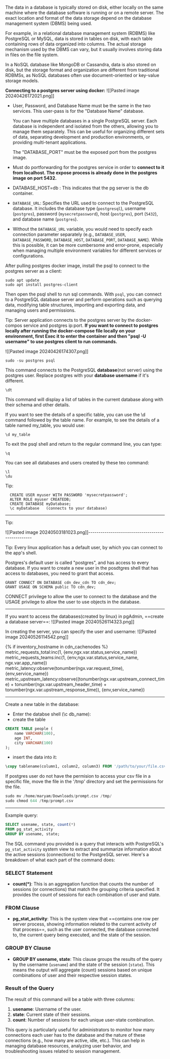 The data in a database is typically stored on disk, either locally on the same machine where the database software is running or on a remote server. The exact location and format of the data storage depend on the database management system (DBMS) being used.

For example, in a relational database management system (RDBMS) like PostgreSQL or MySQL, data is stored in tables on disk, with each table containing rows of data organized into columns. The actual storage mechanism used by the DBMS can vary, but it usually involves storing data in files on the file system.

In a NoSQL database like MongoDB or Cassandra, data is also stored on disk, but the storage format and organization are different from traditional RDBMSs, as NoSQL databases often use document-oriented or key-value storage models.

**Connecting to a postgres server using docker:**
![[Pasted image 20240426172021.png]]

- User, Password, and Database Name must be the same in the two services. This user-pass is for the "Database Name" database.
  
  You can have multiple databases in a single PostgreSQL server. Each database is independent and isolated from the others, allowing you to manage them separately. This can be useful for organizing different sets of data, separating development and production environments, or providing multi-tenant applications.
  
  The "DATABASE_PORT" must be the exposed port from the postgres image.
- Must do portforwarding for the postgres service in order to **connect to it from localhost. The expose process is already done in the postgres image on port 5432.**
- DATABASE_HOST=db : This indicates that the pg server is the db container.

- `DATABASE_URL`: Specifies the URL used to connect to the PostgreSQL database. It includes the database type (`postgresql`), username (`postgres`), password (`mysecretpassword`), host (`postgres`), port (`5432`), and database name (`postgres`).

- Without the `DATABASE_URL` variable, you would need to specify each connection parameter separately (e.g., `DATABASE_USER`, `DATABASE_PASSWORD`, `DATABASE_HOST`, `DATABASE_PORT`, `DATABASE_NAME`). While this is possible, it can be more cumbersome and error-prone, especially when managing multiple environment variables for different services or configurations.


After pulling postgres docker image, install the psql to connect to the postgres server as a client:

```shell
sudo apt update
sudo apt install postgres-client
```
Then open the psql shell to run sql commands. With `psql`, you can connect to a PostgreSQL database server and perform operations such as querying data, modifying table structures, importing and exporting data, and managing users and permissions.

Tip: Server application connects to the postgres server by the docker-compos service and postgres ip:port. **If you want to connect to postgres locally after running the docker-compose file locally on your environment, first Exec it to enter the container and then "psql -U username" to use postgres client to run commands.**

![[Pasted image 20240426174307.png]]

```shell
sudo -su postgres psql
```
This command connects to the PostgreSQL **database**(not server) using the postgres user. Replace postgres with your **database username** if it's different.

```shell
\dt
```

This command will display a list of tables in the current database along with their schema and other details.

If you want to see the details of a specific table, you can use the \d command followed by the table name. For example, to see the details of a table named my_table, you would use:

```shell
\d my_table
```

To exit the psql shell and return to the regular command line, you can type:
```shell
\q
```

You can see all databases  and users created by these teo command: 
```shell
\l
\du
```

Tip:
```shell
  CREATE USER myuser WITH PASSWORD 'mysecretpassword';
  ALTER ROLE myuser CREATEDB;
  CREATE DATABASE myDatabase;
  \c myDatabase   (connects to your database)
```

-------------------------

Tip:

![[Pasted image 20240503181023.png]]--------------------------------------------------

Tip: Every linux application has a default user, by which you can connect to the app's shell. 

Postgres's default user is called "postgres", and has access to every database.
If you want to create a new user in the posdtgres shell that has access to databases, you need to grant that access.

```postgres
GRANT CONNECT ON DATABASE cdn_dev_cdn TO cdn_dev;
GRANT USAGE ON SCHEMA public TO cdn_dev;
```

CONNECT privilege to allow the user to connect to the database and the USAGE privilege to allow the user to use objects in the database.

--------------------------------------

If you want to access the databases(created by linux) in pgAdmin, ==create a database server==:
![[Pasted image 20240526114323.png]]

In creating the server, you can specify the user and username:
![[Pasted image 20240526114542.png]]

{% if inventory_hostname in cdn_cachenodes %}  
      metric_requests_total:inc(1, {env,ngx.var.status,service_name})  
      metric_requests_teams:inc(1, {env,ngx.var.status,service_name, ngx.var.app_name})  
      metric_latency:observe(tonumber(ngx.var.request_time), {env,service_name})  
      metric_upstream_latency:observe((tonumber(ngx.var.upstream_connect_time) + tonumber(ngx.var.upstream_header_time) + tonumber(ngx.var.upstream_response_time)), {env,service_name})

--------------------------------

Create a new table in the database:

- Enter the databse shell (\c db_name):
- create the table
```sql
CREATE TABLE people (
    name VARCHAR(100),
    age INT,
    city VARCHAR(100)
);
```
- insert the data into it:
```SQL
\copy tablename(column1, column2, column3) FROM '/path/to/your/file.csv' DELIMITER ',' CSV HEADER;

```

If postgres user do not have the permision to access your csv file in a specific file, move the file in the '/tmp' directory and set the permissions for the file.

```SQL
sudo mv /home/maryam/Downloads/prompt.csv /tmp/
sudo chmod 644 /tmp/prompt.csv
```

-----------------------------

Example query:

```SQL
SELECT usename, state, count(*)
FROM pg_stat_activity
GROUP BY usename, state;
```

The SQL command you provided is a query that interacts with PostgreSQL's `pg_stat_activity` system view to extract and summarize information about the active sessions (connections) to the PostgreSQL server. Here's a breakdown of what each part of the command does:

### SELECT Statement
- **count(*)**: This is an aggregation function that counts the number of sessions (or connections) that match the grouping criteria specified. It provides the count of sessions for each combination of user and state.

### FROM Clause
- **pg_stat_activity**: This is the system view that ==contains one row per server process, showing information related to the current activity of that process==, such as the user connected, the database connected to, the current query being executed, and the state of the session.

### GROUP BY Clause
- **GROUP BY usename, state**: This clause groups the results of the query by the username (`usename`) and the state of the session (`state`). This means the output will aggregate (count) sessions based on unique combinations of user and their respective session states.

### Result of the Query
The result of this command will be a table with three columns:
1. **usename**: Username of the user.
2. **state**: Current state of their sessions.
3. **count**: Number of sessions for each unique user-state combination.

This query is particularly useful for administrators to monitor how many connections each user has to the database and the nature of these connections (e.g., how many are active, idle, etc.). This can help in managing database resources, analyzing user behavior, and troubleshooting issues related to session management.